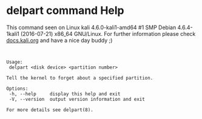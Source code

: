 # delpart command Help
 
 This command seen on Linux kali 4.6.0-kali1-amd64 #1 SMP Debian 4.6.4-1kali1 (2016-07-21) x86_64 GNU/Linux. For further information please check [docs.kali.org](docs.kali.org) and have a nice day buddy ;) 

~~~


Usage:
 delpart <disk device> <partition number>

Tell the kernel to forget about a specified partition.

Options:
 -h, --help     display this help and exit
 -V, --version  output version information and exit

For more details see delpart(8).

~~~

